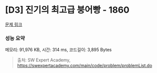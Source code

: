 # [D3] 진기의 최고급 붕어빵 - 1860 

[문제 링크](https://swexpertacademy.com/main/code/problem/problemDetail.do?contestProbId=AV5LsaaqDzYDFAXc) 

### 성능 요약

메모리: 91,976 KB, 시간: 314 ms, 코드길이: 3,895 Bytes



> 출처: SW Expert Academy, https://swexpertacademy.com/main/code/problem/problemList.do